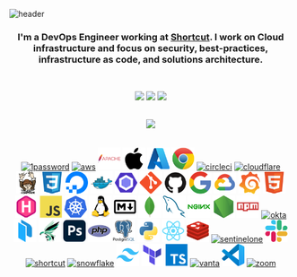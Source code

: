 ![header](https://capsule-render.vercel.app/api?type=waving&section=header&color=0:d80ae3,100:10d7e3&fontColor=fff&height=200&fontAlignY=37&text=Hi%2C%20I%27m%20Mark👋)

<h3 align="center">
  I'm a DevOps Engineer working at <a href="https://shortcut.com">Shortcut</a>. I work
  on Cloud infrastructure and focus on security, best-practices, infrastructure as code,
  and solutions architecture.
</h3>

<br >

<p align="center">
  <a href="https://www.linkedin.com/in/techpivot/"><img src="https://img.shields.io/badge/linkedin-0077B5.svg?&style=for-the-badge&logo=linkedin&logoColor=white" height=25></a>
  <a href="https://github.com/virgofx"><img src="https://img.shields.io/badge/github-000000.svg?&style=for-the-badge&logo=github&logoColor=white" height=25></a>
  <a href="https://www.techpivot.net"><img src="https://img.shields.io/badge/TechPivot-1dd7f0.svg?&style=for-the-badge&logo=github&logoColor=white" height=25></a>
</p>

<br >

<div align="center">
  <picture>
    <source
        srcset="https://github-readme-stats.vercel.app/api?username=virgofx&count_private=true&show_icons=true&locale=en&theme=dark"
        media="(prefers-color-scheme: dark)"
    />
    <source
        srcset="https://github-readme-stats.vercel.app/api?username=virgofx&count_private=true&show_icons=true&locale=en&theme=default"
        media="(prefers-color-scheme: light), (prefers-color-scheme: no-preference)"
    />
    <img src="https://github-readme-stats.vercel.app/api?username=virgofx&theme=default&count_private=true&show_icons=true&locale=en" />
  </picture>
</div>

<br >

<p align="center">
  <a href="https://1password.com" target="_blank">
    <img src="https://avatars.githubusercontent.com/u/38230737" alt="1password" width="40" height="40"/></a>
  <a href="https://aws.amazon.com" target="_blank">
    <img src="https://upload.wikimedia.org/wikipedia/commons/9/93/Amazon_Web_Services_Logo.svg" alt="aws" width="40" height="40"/></a>
  <a href="https://www.apache.org" target="_blank">
    <img src="https://raw.githubusercontent.com/devicons/devicon/master/icons/apache/apache-original-wordmark.svg" alt="apache" width="40" height="40"/></a>
  <a href="https://www.apple.com/" target="_blank">
    <img src="https://raw.githubusercontent.com/devicons/devicon/master/icons/apple/apple-original.svg" alt="apple" width="40" height="40"/></a>
  <a href="https://portal.azure.com" target="_blank">
    <img src="https://raw.githubusercontent.com/devicons/devicon/master/icons/azure/azure-original.svg" alt="azue" width="40" height="40"/></a>
  <a href="https://www.google.com/chrome" target="_blank">
    <img src="https://raw.githubusercontent.com/devicons/devicon/master/icons/chrome/chrome-original.svg" alt="chrome" width="40" height="40"/></a>
  <a href="https://circleci.com" target="_blank">
    <img src="https://www.vectorlogo.zone/logos/circleci/circleci-icon.svg" alt="circleci" width="40" height="40"/></a>
  <a href="https://www.cloudflare.com" target="_blank">
    <img src="https://avatars.githubusercontent.com/u/314135" alt="cloudflare" width="40" height="40"/></a>
  <a href="https://getcomposer.org/" target="_blank">
    <img src="https://raw.githubusercontent.com/devicons/devicon/master/icons/composer/composer-original.svg" alt="composer" width="40" height="40"/></a>
  <a href="https://developer.mozilla.org/en-US/docs/Web/CSS" target="_blank">
    <img src="https://raw.githubusercontent.com/devicons/devicon/master/icons/css3/css3-original.svg" alt="css3" width="40" height="40"/></a>
  <a href="https://www.digitalocean.com/" target="_blank">
    <img src="https://raw.githubusercontent.com/devicons/devicon/master/icons/digitalocean/digitalocean-original.svg" alt="digitalocean" width="40" height="40"/></a>
  <a href="https://www.docker.com/" target="_blank">
    <img src="https://raw.githubusercontent.com/devicons/devicon/master/icons/docker/docker-original.svg" alt="docker" width="40" height="40"/></a>
  <a href="https://eslint.org" target="_blank">
    <img src="https://raw.githubusercontent.com/devicons/devicon/master/icons/eslint/eslint-original.svg" alt="eslint" width="40" height="40"/></a>
  <a href="https://git-scm.com/" target="_blank">
    <img src="https://raw.githubusercontent.com/devicons/devicon/master/icons/git/git-original.svg" alt="git" width="40" height="40"/></a>
  <a href="https://github.com/virgofx" target="_blank">
    <img src="https://raw.githubusercontent.com/devicons/devicon/master/icons/github/github-original.svg" alt="github" width="40" height="40"/></a>
  <a href="https://www.google.com/" target="_blank">
    <img src="https://raw.githubusercontent.com/devicons/devicon/master/icons/google/google-original.svg" alt="google" width="40" height="40"/></a>
  <a href="https://cloud.google.com" target="_blank">
    <img src="https://raw.githubusercontent.com/devicons/devicon/master/icons/googlecloud/googlecloud-original.svg" alt="google cloud" width="40" height="40"/></a>
  <a href="https://grafana.com/" target="_blank">
    <img src="https://raw.githubusercontent.com/devicons/devicon/master/icons/grafana/grafana-original.svg" alt="grafana" width="40" height="40"/></a>
  <a href="https://developer.mozilla.org/en-US/docs/Glossary/HTML5" target="_blank">
    <img src="https://raw.githubusercontent.com/devicons/devicon/master/icons/html5/html5-original.svg" alt="html5" width="40" height="40"/></a>
  <a href="https://gohugo.io" target="_blank">
    <img src="https://raw.githubusercontent.com/devicons/devicon/master/icons/hugo/hugo-original.svg" alt="hugo" width="40" height="40"/></a>
  <a href="https://developer.mozilla.org/en-US/docs/Web/JavaScript" target="_blank">
    <img src="https://raw.githubusercontent.com/devicons/devicon/master/icons/javascript/javascript-original.svg" alt="javascript" width="40" height="40"/></a>
  <a href="https://kubernetes.io" target="_blank">
    <img src="https://raw.githubusercontent.com/devicons/devicon/master/icons/kubernetes/kubernetes-plain.svg" alt="kubernetes" width="40" height="40"/></a>
  <a href="https://www.linux.org" target="_blank">
    <img src="https://raw.githubusercontent.com/devicons/devicon/master/icons/linux/linux-original.svg" alt="linux" width="40" height="40"/></a>
  <a href="https://www.markdownguide.org/" target="_blank">
    <img src="https://raw.githubusercontent.com/devicons/devicon/master/icons/markdown/markdown-original.svg" alt="markdown" width="40" height="40"/></a>
  <a href="https://www.mongodb.com" target="_blank">
    <img src="https://raw.githubusercontent.com/devicons/devicon/master/icons/mongodb/mongodb-original.svg" alt="mongodb" width="40" height="40"/></a>
  <a href="https://www.mysql.com" target="_blank">
    <img src="https://raw.githubusercontent.com/devicons/devicon/master/icons/mysql/mysql-original.svg" alt="mysql" width="40" height="40"/></a>
  <a href="https://www.nginx.com" target="_blank">
    <img src="https://raw.githubusercontent.com/devicons/devicon/master/icons/nginx/nginx-original.svg" alt="nginx" width="40" height="40"/></a>
  <a href="https://nodejs.org" target="_blank">
    <img src="https://raw.githubusercontent.com/devicons/devicon/master/icons/nodejs/nodejs-original.svg" alt="nodejs" width="40" height="40"/></a>
  <a href="https://www.npmjs.com" target="_blank">
    <img src="https://raw.githubusercontent.com/devicons/devicon/master/icons/npm/npm-original-wordmark.svg" alt="npm" width="40" height="40"/></a>
  <a href="https://www.okta.com" target="_blank">
    <img src="https://www.okta.com/sites/default/files/Dev_Logo-02_Large.png" alt="okta" width="40" height="40"/></a>
  <a href="https://www.packer.io" target="_blank">
    <img src="https://raw.githubusercontent.com/devicons/devicon/master/icons/packer/packer-original.svg" alt="packer" width="40" height="40"/></a>
  <a href="https://phalcon.io/en-us" target="_blank">
    <img src="https://raw.githubusercontent.com/devicons/devicon/master/icons/phalcon/phalcon-original.svg" alt="phalcon" width="40" height="40"/></a>
  <a href="https://www.adobe.com/products/photoshop.html" target="_blank">
    <img src="https://raw.githubusercontent.com/devicons/devicon/master/icons/photoshop/photoshop-plain.svg" alt="photoshop" width="40" height="40"/></a>
  <a href="https://www.php.net" target="_blank">
    <img src="https://raw.githubusercontent.com/devicons/devicon/master/icons/php/php-original.svg" alt="php" width="40" height="40"/></a>
  <a href="https://www.postgresql.org" target="_blank">
    <img src="https://raw.githubusercontent.com/devicons/devicon/master/icons/postgresql/postgresql-original-wordmark.svg" alt="postgresql" width="40" height="40"/></a>
  <a href="https://www.python.org" target="_blank">
    <img src="https://raw.githubusercontent.com/devicons/devicon/master/icons/python/python-original.svg" alt="postgresql" width="40" height="40"/></a>
  <a href="https://reactjs.org" target="_blank">
    <img src="https://raw.githubusercontent.com/devicons/devicon/master/icons/react/react-original.svg" alt="react" width="40" height="40"/></a>
  <a href="https://redis.io" target="_blank">
    <img src="https://raw.githubusercontent.com/devicons/devicon/master/icons/redis/redis-original.svg" alt="redis" width="40" height="40"/></a>
  <a href="https://sentinelone.com" target="_blank">
    <img src="https://avatars.githubusercontent.com/u/8438799" alt="sentinelone" width="40" height="40"/></a>
  <a href="https://slack.com" target="_blank">
    <img src="https://raw.githubusercontent.com/devicons/devicon/master/icons/slack/slack-original.svg" alt="slack" width="40" height="40"/></a>
  <a href="https://shortcut.com" target="_blank">
    <img src="https://assets-global.website-files.com/6372338e5477e047032b37a5/64f85a9692c244ded86785ef_logo_mark.svg" alt="shortcut" width="40" height="40"/></a>
  <a href="https://www.snowflake.com/" target="_blank">
    <img src="https://avatars.githubusercontent.com/u/6453780" alt="snowflake" width="40" height="40"/></a>
  <a href="https://tailwindcss.com" target="_blank">
    <img src="https://raw.githubusercontent.com/devicons/devicon/master/icons/tailwindcss/tailwindcss-original.svg" alt="tailwind css" width="40" height="40"/></a>
  <a href="https://www.terraform.io" target="_blank">
    <img src="https://raw.githubusercontent.com/devicons/devicon/master/icons/terraform/terraform-original.svg" alt="terraform" width="40" height="40"/></a>
  <a href="https://www.typescriptlang.org" target="_blank">
    <img src="https://raw.githubusercontent.com/devicons/devicon/master/icons/typescript/typescript-original.svg" alt="typescript" width="40" height="40"/></a>
  <a href="https://www.vanta.com" target="_blank">
    <img src="https://asset.brandfetch.io/idfu5vUBjI/idOgcgwMLG.png?updated=1668013863504" alt="vanta" width="40" height="40"/></a>
  <a href="https://code.visualstudio.com" target="_blank">
    <img src="https://raw.githubusercontent.com/devicons/devicon/master/icons/vscode/vscode-original.svg" alt="vscode" width="40" height="40"/></a>
  <a href="https://zoom.us/" target="_blank">
    <img src="https://avatars.githubusercontent.com/u/29114944" alt="zoom" width="40" height="40"/></a>
</p>
